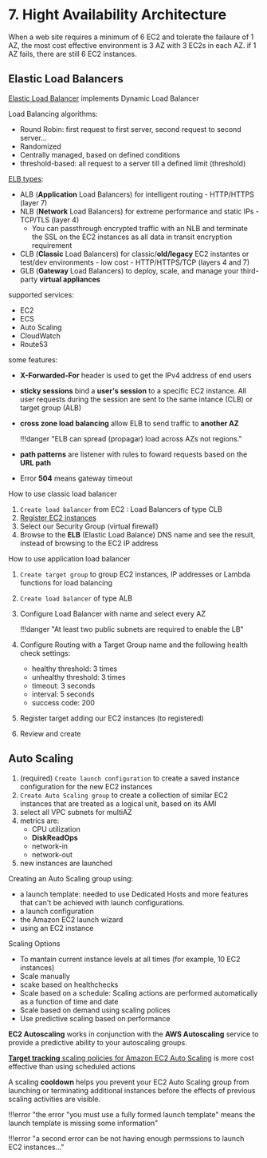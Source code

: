 # 7. Hight Availability Architecture

When a web site requires a minimum of 6 EC2 and tolerate the failaure of 1 AZ, the most cost effective environment is 3 AZ with 3 EC2s in each AZ. if 1 AZ fails, there are still 6 EC2 instances.

## Elastic Load Balancers

[Elastic Load Balancer](https://aws.amazon.com/elasticloadbalancing/faqs/?nc1=h_ls) implements Dynamic Load Balancer

Load Balancing algorithms:

* Round Robin: first request to first server, second request to second server...
* Randomized
* Centrally managed, based on defined conditions
* threshold-based: all request to a server till a defined limit (threshold)

[ELB types](https://aws.amazon.com/elasticloadbalancing/features/?nc1=h_ls):

* ALB (**Application** Load Balancers) for intelligent routing - HTTP/HTTPS (layer 7)
* NLB (**Network** Load Balancers) for extreme performance and static IPs - TCP/TLS (layer 4)
	* You can passthrough encrypted traffic with an NLB and terminate the SSL on the EC2 instances as all data in transit encryption requirement
* CLB (**Classic** Load Balancers) for classic/**old/legacy** EC2 instantes or test/dev environments - low cost - HTTP/HTTPS/TCP (layers 4 and 7)
* GLB (**Gateway** Load Balancers) to deploy, scale, and manage your third-party **virtual appliances**

supported services:

* EC2
* ECS
* Auto Scaling
* CloudWatch
* Route53

some features:

* **X-Forwarded-For** header is used to get the IPv4 address of end users
* **sticky sessions** bind a **user's session** to a specific EC2 instance. All user requests during the session are sent to the same intance (CLB) or target group (ALB)
* **cross zone load balancing** allow ELB to send traffic to **another AZ**
    
    !!!danger "ELB can spread (propagar) load across AZs not regions."

* **path patterns**  are listener with rules to foward requests based on the **URL path**
* Error **504** means gateway timeout

How to use classic load balancer

1. `Create load balancer` from EC2 : Load Balancers of type CLB
2. [Register EC2 instances](https://docs.aws.amazon.com/elasticloadbalancing/latest/classic/elb-backend-instances.html)
3. Select our Security Group (virtual firewall)
7. Browse to the **ELB** (Elastic Load Balance) DNS name and see the result, instead of browsing to the EC2 IP address

How to use application load balancer

1. `Create target group` to group EC2 instances, IP addresses or Lambda functions for load balancing
2. `Create load balancer` of type ALB
3. Configure Load Balancer with name and select every AZ

    !!!danger "At least two public subnets are required to enable the LB"

4. Configure Routing with a Target Group name and the following health check settings:
	* healthy threshold: 3 times
	* unhealthy threshold: 3 times
	* timeout: 3 seconds
	* interval: 5 seconds
	* success code: 200
5. Register target adding our EC2 instances (to registered)
6. Review and create

## Auto Scaling 

1. (required) `Create launch configuration` to create a saved instance configuration for the new EC2 instances
2. `Create Auto Scaling group` to create a collection of similar EC2 instances that are treated as a logical unit, based on its AMI
3. select all VPC subnets for multiAZ
4. metrics are:
	* CPU utilization
	* **DiskReadOps**
	* network-in 
	* network-out
5. new instances are launched

Creating an Auto Scaling group using: 

* a launch template: needed to use Dedicated Hosts and more features that can't be achieved with launch configurations.
* a launch configuration
* the Amazon EC2 launch wizard
* using an EC2 instance

Scaling Options

* To mantain current instance levels at all times  (for example, 10 EC2 instances)
* Scale manually
* scake based on healthchecks
* Scale based on a schedule: Scaling actions are performed automatically as a function of time and date
* Scale based on demand using scaling polices
* Use predictive scaling based on performance

**EC2 Autoscaling** works in conjunction with the **AWS Autoscaling** service to provide a predictive ability to your autoscaling groups.

[**Target tracking** scaling policies for Amazon EC2 Auto Scaling](https://docs.aws.amazon.com/autoscaling/ec2/userguide/as-scaling-target-tracking.html) is more cost effective than using scheduled actions

A scaling **cooldown** helps you prevent your EC2 Auto Scaling group from launching or terminating additional instances before the effects of previous scaling activities are visible.

!!!error "the error "you must use a fully formed launch template" means the launch template is missing some information" 

!!!error "a second error can be not having enough permssions to launch EC2 instances..."
